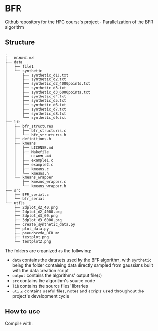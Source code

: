 # BFR

Github repository for the HPC course's project - Parallelization of the BFR algorithm

## Structure

```
.
├── README.md
├── data
│   ├── file1
│   └── synthetic
│       ├── synthetic_d10.txt
│       ├── synthetic_d2.txt
│       ├── synthetic_d2_4000points.txt
│       ├── synthetic_d3.txt
│       ├── synthetic_d3_6000points.txt
│       ├── synthetic_d4.txt
│       ├── synthetic_d5.txt
│       ├── synthetic_d6.txt
│       ├── synthetic_d7.txt
│       ├── synthetic_d8.txt
│       └── synthetic_d9.txt
├── lib
│   ├── bfr_structures
│   │   ├── bfr_structures.c
│   │   └── bfr_structures.h
│   ├── definitions.h
│   ├── kmeans
│   │   ├── LICENSE.md
│   │   ├── Makefile
│   │   ├── README.md
│   │   ├── example1.c
│   │   ├── example2.c
│   │   ├── kmeans.c
│   │   └── kmeans.h
│   └── kmeans_wrapper
│       ├── kmeans_wrapper.c
│       └── kmeans_wrapper.h
├── src
│   ├── BFR_serial.c
│   └── bfr_serial
└── utils
    ├── 2dplot_d2_40.png
    ├── 2dplot_d2_4000.png
    ├── 3dplot_d3_60.png
    ├── 3dplot_d3_6000.png
    ├── create_synthetic_data.py
    ├── plot_data.py
    ├── pseudocode_BFR.md
    ├── testplot.png
    └── testplot2.png
```

The folders are organized as the following:

- ```data``` contains the datasets used by the BFR algorithm, with  ```synthetic``` being the folder containing data directly sampled from gaussians built with the data creation script
- ```output``` contains the algorithms' output file(s)
- ```src``` contains the algorithm's source code
- ```lib``` contains the source files' libraries
- ```utils``` contains useful files, notes and scripts used throughout the project's development cycle

## How to use

Compile with:
```gcc src/BFR_serial.c lib/bfr_structures/bfr_structures.c -o src/bfr_serial -lm